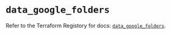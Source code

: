 # `data_google_folders`

Refer to the Terraform Registory for docs: [`data_google_folders`](https://registry.terraform.io/providers/hashicorp/google/5.26.0/docs/data-sources/folders).
